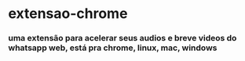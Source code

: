 # extensao-chrome
### uma extensão para acelerar seus audios e breve videos do whatsapp web, está pra chrome, linux, mac, windows ###
